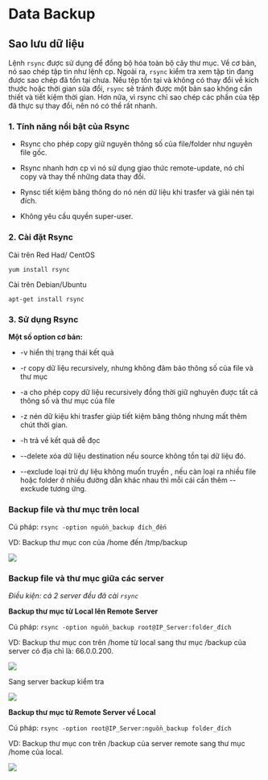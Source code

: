 # Data Backup

## Sao lưu dữ liệu

Lệnh `rsync` được sử dụng để đồng bộ hóa toàn bộ cây thư mục. Về cơ bản, nó sao chép tập tin như lệnh cp. Ngoài ra, `rsync` kiểm tra xem tập tin đang được sao chép đã tồn tại chưa. Nếu tệp tồn tại và không có thay đổi về kích thước hoặc thời gian sửa đổi, `rsync` sẽ tránh được một bản sao không cần thiết và tiết kiệm thời gian. Hơn nữa, vì rsync chỉ sao chép các phần của tệp đã thực sự thay đổi, nên nó có thể rất nhanh.



### 1. Tính năng nổi bật của Rsync

- Rsync cho phép copy giữ nguyên thông số của file/folder như nguyên file gốc.

- Rsync nhanh hơn cp vì nó sử dụng giao thức remote-update, nó chỉ copy và thay thế những data thay đổi.

- Rynsc tiết kiệm băng thông do nó nén dữ liệu khi trasfer và giải nén tại đích.

- Không yêu cầu quyền super-user.

### 2. Cài đặt Rsync

Cài trên Red Had/ CentOS

`yum install rsync`

Cài trên Debian/Ubuntu

`apt-get install rsync`

### 3. Sử dụng Rsync

**Một số option cơ bản:**

- -v hiển thị trạng thái kết quả

- -r copy dữ liệu recursively, nhưng không đảm bảo thông số của file và thư mục

- -a cho phép copy dữ liệu recursively đồng thời giữ nghuyên được tất cả thông số và thư mục của file

- -z nén dữ kiệu khi trasfer giúp tiết kiệm băng thông nhưng mất thêm chút thời gian.

- -h trả về kết quả dễ đọc

- --delete xóa dữ liệu destination nếu source không tồn tại dữ liệu đó.

- --exclude loại trừ dự liệu không muốn truyền , nếu càn loại ra nhiều file hoặc folder ở nhiều đường dẫn khác nhau thì mỗi cái cần thêm --exckude tương ứng.

### Backup file và thư mục trên local

Cú pháp: `rsync -option nguồn_backup đích_đến`

VD: Backup thư mục con của /home đến /tmp/backup

<img src=https://imgur.com/QxBKWRF.jpg>


### Backup file và thư mục giữa các server

*Điều kiện: cả 2 server đều đã cài `rsync`*

**Backup thư mục từ Local lên Remote Server**

Cú pháp: `rsync -option nguồn_backup root@IP_Server:folder_đích`

VD: Backup thư mục con trên /home từ local sang thư mục /backup của server có địa chỉ là: 66.0.0.200.

<img src=https://imgur.com/DavIbJk.jpg>

Sang server backup kiểm tra

<img src=https://imgur.com/3feoz6q.jpg>



**Backup thư mục từ Remote Server về Local**

Cú pháp: `rsync -option root@IP_Server:nguồn_backup folder_đích `

VD: Backup thư mục con trên /backup của server remote sang thư mục /home của local.

<img src=https://imgur.com/8P0alTh.jpg>